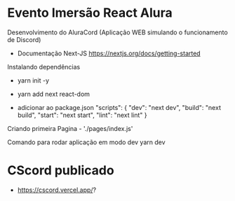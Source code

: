 # Evento Imersão React Alura

Desenvolvimento do AluraCord
 (Aplicação WEB simulando o funcionamento de Discord)

- Documentação Next-JS
    https://nextjs.org/docs/getting-started

Instalando dependências 

- yarn init -y

- yarn add next react-dom

- adicionar  ao package.json 
    "scripts": {
                "dev": "next dev",
                "build": "next build",
                "start": "next start",
                "lint": "next lint"
                }

Criando primeira Pagina
    - './pages/index.js'

Comando para rodar aplicação em modo dev
    yarn dev

# CScord publicado

- https://cscord.vercel.app/?
